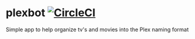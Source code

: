 # plexbot [![CircleCI](https://circleci.com/gh/danesparza/plexbot.svg?style=svg)](https://circleci.com/gh/danesparza/plexbot)
Simple app to help organize tv's and movies into the Plex naming format
